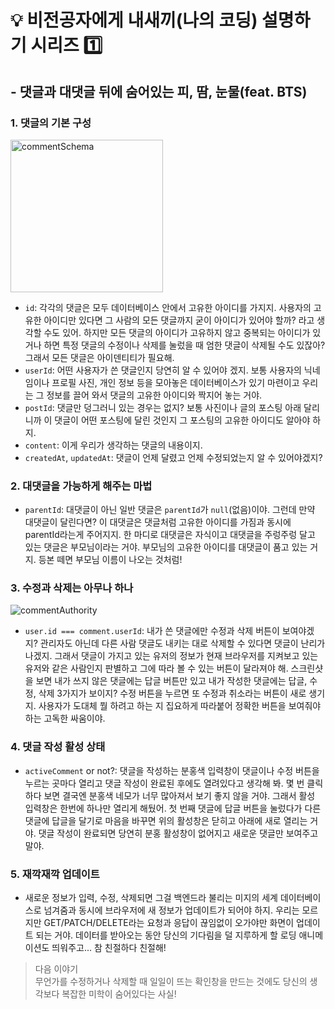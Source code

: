 # 💡 비전공자에게 내새끼(나의 코딩) 설명하기 시리즈 1️⃣ 

## - 댓글과 대댓글 뒤에 숨어있는 피, 땀, 눈물(feat. BTS)

### 1. 댓글의 기본 구성


<img width="244" alt="commentSchema" src="https://user-images.githubusercontent.com/79065544/174426748-f2b0d0f8-0831-4235-b8e9-b750452f9ff3.png">

- `id`: 각각의 댓글은 모두 데이터베이스 안에서 고유한 아이디를 가지지. 사용자의 고유한 아이디만 있다면 그 사람의 모든 댓글까지 굳이 아이디가 있어야 할까? 라고 생각할 수도 있어. 하지만 모든 댓글의 아이디가 고유하지 않고 중복되는 아이디가 있거나 하면 특정 댓글의 수정이나 삭제를 눌렀을 때 엄한 댓글이 삭제될 수도 있잖아? 그래서 모든 댓글은 아이덴티티가 필요해.
- `userId`: 어떤 사용자가 쓴 댓글인지 당연히 알 수 있어야 겠지. 보통 사용자의 닉네임이나 프로필 사진, 개인 정보 등을 모아놓은 데이터베이스가 있기 마련이고 우리는 그 정보를 끌어 와서 댓글의 고유한 아이디와 짝지어 놓는 거야.
- `postId`: 댓글만 덩그러니 있는 경우는 없지? 보통 사진이나 글의 포스팅 아래 달리니까 이 댓글이 어떤 포스팅에 달린 것인지 그 포스팅의 고유한 아이디도 알아야 하지.
- `content`: 이게 우리가 생각하는 댓글의 내용이지.
- `createdAt`, `updatedAt`: 댓글이 언제 달렸고 언제 수정되었는지 알 수 있어야겠지?

### 2. 대댓글을 가능하게 해주는 마법

- `parentId`: 대댓글이 아닌 일반 댓글은 `parentId`가 `null`(없음)이야. 그런데 만약 대댓글이 달린다면? 이 대댓글은 댓글처럼 고유한 아이디를 가짐과 동시에 parentId라는게 주어지지. 한 마디로 대댓글은 자식이고 대댓글을 주렁주렁 달고 있는 댓글은 부모님이라는 거야. 부모님의 고유한 아이디를 대댓글이 품고 있는 거지. 등본 떼면 부모님 이름이 나오는 것처럼!
  
### 3. 수정과 삭제는 아무나 하나

![commentAuthority](https://user-images.githubusercontent.com/79065544/174426752-3168b81c-16b0-440c-a2f5-98a69b89dc2c.png)


- `user.id === comment.userId`: 내가 쓴 댓글에만 수정과 삭제 버튼이 보여야겠지? 관리자도 아닌데 다른 사람 댓글도 내키는 대로 삭제할 수 있다면 댓글이 난리가 나겠지. 그래서 댓글이 가지고 있는 유저의 정보가 현재 브라우저를 지켜보고 있는 유저와 같은 사람인지 판별하고 그에 따라 볼 수 있는 버튼이 달라져야 해. 스크린샷을 보면 내가 쓰지 않은 댓글에는 답글 버튼만 있고 내가 작성한 댓글에는 답글, 수정, 삭제 3가지가 보이지? 수정 버튼을 누르면 또 수정과 취소라는 버튼이 새로 생기지. 사용자가 도대체 뭘 하려고 하는 지 집요하게 따라붙어 정확한 버튼을 보여줘야 하는 고독한 싸움이야.

### 4. 댓글 작성 활성 상태

- `activeComment` or not?: 댓글을 작성하는 분홍색 입력창이 댓글이나 수정 버튼을 누르는 곳마다 열리고 댓글 작성이 완료된 후에도 열려있다고 생각해 봐. 몇 번 클릭하다 보면 결국엔 분홍색 네모가 너무 많아져서 보기 좋지 않을 거야. 그래서 활성 입력창은 한번에 하나만 열리게 해뒀어. 첫 번째 댓글에 답글 버튼을 눌렀다가 다른 댓글에 답글을 달기로 마음을 바꾸면 위의 활성창은 닫히고 아래에 새로 열리는 거야. 댓글 작성이 완료되면 당연히 분홍 활성창이 없어지고 새로운 댓글만 보여주고 말야.

### 5. 재깍재깍 업데이트

- 새로운 정보가 입력, 수정, 삭제되면 그걸 백엔드라 불리는 미지의 세계 데이터베이스로 넘겨줌과 동시에 브라우저에 새 정보가 업데이트가 되어야 하지. 우리는 모르지만 GET/PATCH/DELETE라는 요청과 응답이 끊임없이 오가야만 화면이 업데이트 되는 거야. 데이터를 받아오는 동안 당신의 기다림을 덜 지루하게 할 로딩 애니메이션도 띄워주고... 참 친절하다 친절해!  


> 다음 이야기  
무언가를 수정하거나 삭제할 때 일일이 뜨는 확인창을 만드는 것에도 당신의 생각보다 복잡한 미학이 숨어있다는 사실!
